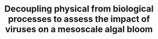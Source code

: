 ---
title: "Decoupling physical from biological processes to assess the impact of viruses on a mesoscale algal bloom"
authors: "Lehahn, Y., I. Koren, D. Schatz, M. Frada, U. Sheyn, E. Boss, S. Efrati, Y. Rudich, K. Bidle, A. Vardi"
journal: "Current Biology"
volume: "24"
pages: "2041-2046"
year: 2014
doi: "10.1016/j.cub.2014.07.046"
url: "https://doi.org/10.1016/j.cub.2014.07.046"
pdf: true
openAccess: false
abstract: ""
keywords: ["viruses", "algal bloom", "mesoscale", "physical-biological coupling", "marine ecology"]
featured: true
---